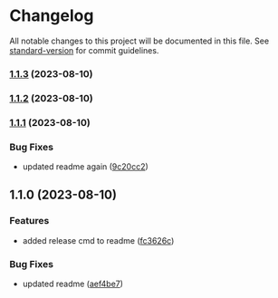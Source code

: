 # Changelog

All notable changes to this project will be documented in this file. See [standard-version](https://github.com/conventional-changelog/standard-version) for commit guidelines.

### [1.1.3](https://github-work/ewxabfw/versioning/compare/v1.1.1...v1.1.3) (2023-08-10)

### [1.1.2](https://github-work/ewxabfw/versioning/compare/v1.1.1...v1.1.2) (2023-08-10)

### [1.1.1](https://github-work/ewxabfw/versioning/compare/v1.1.0...v1.1.1) (2023-08-10)


### Bug Fixes

* updated readme again ([9c20cc2](https://github-work/ewxabfw/versioning/commit/9c20cc277fc2564929ff82797c43c396969af900))

## 1.1.0 (2023-08-10)


### Features

* added release cmd to readme ([fc3626c](https://github-work/ewxabfw/versioning/commit/fc3626c8f3f5186a5630245fedef0603d2d193ab))


### Bug Fixes

* updated readme ([aef4be7](https://github-work/ewxabfw/versioning/commit/aef4be7f0769b887572f5310ce30f6690e258247))

